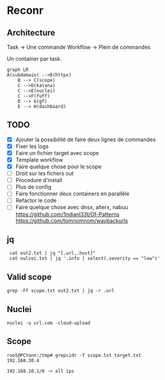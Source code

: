 # Reconr


## Architecture

Task -> Une commande
Workflow -> Plein de commandes

Un container par task.

```mermaid
graph LR
A(subdomain) -->B(httpx)
    B --> C(scope)
    C -->D(katana)
    C -->E(nuclei)
    C -->F(fuff)
    D --> G(gf)
    E --> H(dashboard)
```
## TODO

- [x] Ajouter la possibilité de faire deux lignes de commandes
- [x] Fixer les logs
- [x] Faire un fichier target avec scope
- [x] Template workflow
- [x] Faire quelque chose pour le scope
- [ ] Droit sur les fichers out
- [ ] Procedure d'install
- [ ] Plus de config
- [ ] Faire fonctionner deux containers en parallèle
- [ ] Refactor le code
- [ ] Faire quelque chose avec dnsx, alterx, nabuu
https://github.com/1ndianl33t/Gf-Patterns
https://github.com/tomnomnom/waybackurls

## jq
```
 cat out2.txt | jq "[.url,.host]"
 cat nulcei.txt | jq '.info | select(.severity == "low")'
```

## Valid scope
```
grep -Ff scope.txt out2.txt | jq -r .url
```

## Nuclei
```
nuclei -u url.com -cloud-upload
```

## Scope
```
root@PCYann:/tmp# grepcidr -f scope.txt target.txt 
192.168.30.4

192.168.10.1/0 -> all ips
```
